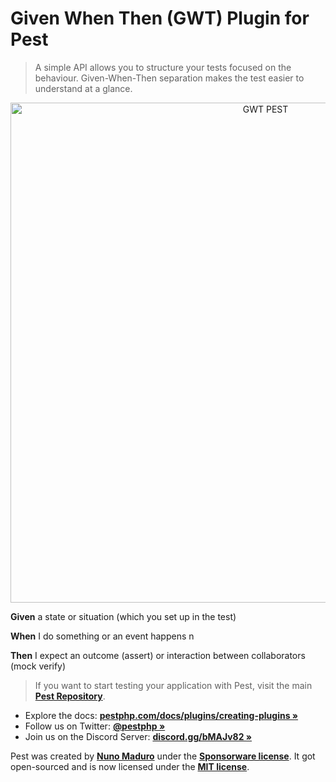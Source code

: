 # Given When Then (GWT) Plugin for Pest

> A simple API allows you to structure your tests focused on the behaviour. Given-When-Then separation makes the test easier to understand at a glance.

<p align="center">
    <img src="https://milroy-me.s3.eu-west-2.amazonaws.com/public/wink/images/scenario.png" width="800" alt="GWT PEST">
</p>

**Given** a state or situation (which you set up in the test)

**When** I do something or an event happens n

**Then** I expect an outcome (assert) or interaction between collaborators (mock verify)

> If you want to start testing your application with Pest, visit the main **[Pest Repository](https://github.com/pestphp/pest)**.

- Explore the docs: **[pestphp.com/docs/plugins/creating-plugins »](https://pestphp.com/docs/plugins/creating-plugins)**
- Follow us on Twitter: **[@pestphp »](https://twitter.com/pestphp)**
- Join us on the Discord Server: **[discord.gg/bMAJv82 »](https://discord.gg/bMAJv82)**

Pest was created by **[Nuno Maduro](https://twitter.com/enunomaduro)** under the **[Sponsorware license](https://github.com/sponsorware/docs)**. It got open-sourced and is now licensed under the **[MIT license](https://opensource.org/licenses/MIT)**.
